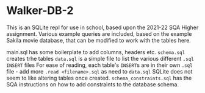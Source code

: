 # Walker-DB-2

This is an SQLite repl for use in school, based upon the 2021-22 SQA Higher assignment.
Various example queries are included, based on the example Sakila movie database, that can be modified to work with the tables here.

main.sql has some boilerplate to add columns, headers etc.
```schema.sql``` creates trhe tables
```data.sql``` is a simple file to list the various different ```.sql``` ```INSERT``` files
For ease of reading, each table's ```INSERT```s are in their own ```.sql``` file - add more ```.read <filename>.sql``` as need to ```data.sql```
SQLite does not seem to like altering tables once created.
```schema_constraints.sql``` has the SQA instructions on how to add constraints to the database schema.
